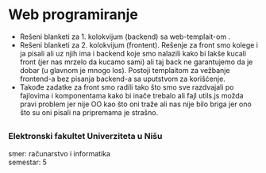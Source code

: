 # Web programiranje

- Rešeni blanketi za 1. kolokvijum (backend) sa web-templait-om .
- Rešeni blanketi za 2. kolokvijum (frontent). Rešenje za front smo kolege i ja pisali ali uz njih ima i backend koje smo nalazili kako bi lakše kucali front (jer nas mrzelo da kucamo sami) ali taj back ne garantujemo da je dobar (u glavnom je mnogo los). Postoji templaitom za vežbanje frontend-a bez pisanja backend-a sa uputstvom za korišćenje.
- Takođe zadatke za front smo radili tako što smo sve razdvajali po fajlovima i komponentama kako bi inače trebalo ali fajl utils.js možda pravi problem jer nije OO kao što oni traže ali nas nije bilo briga jer ono što su oni pisali na pripremama je strašno.

##

### Elektronski fakultet Univerziteta u Nišu
smer: računarstvo i informatika<br>
semestar: 5
